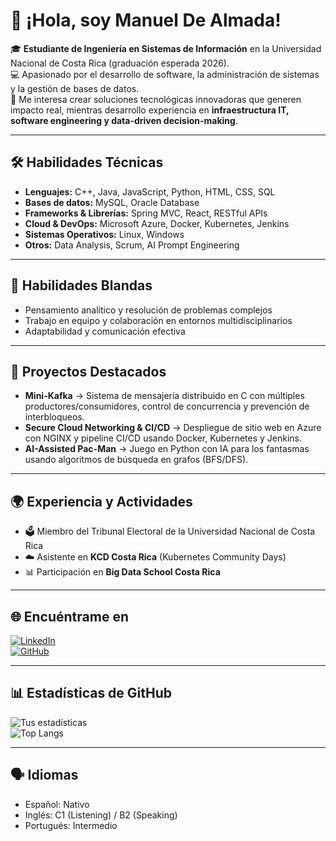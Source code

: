 # 👋 ¡Hola, soy Manuel De Almada!

🎓 **Estudiante de Ingeniería en Sistemas de Información** en la Universidad Nacional de Costa Rica (graduación esperada 2026).  
💻 Apasionado por el desarrollo de software, la administración de sistemas y la gestión de bases de datos.  
🚀 Me interesa crear soluciones tecnológicas innovadoras que generen impacto real, mientras desarrollo experiencia en **infraestructura IT, software engineering y data-driven decision-making**.

---

## 🛠️ Habilidades Técnicas
- **Lenguajes:** C++, Java, JavaScript, Python, HTML, CSS, SQL  
- **Bases de datos:** MySQL, Oracle Database  
- **Frameworks & Librerías:** Spring MVC, React, RESTful APIs  
- **Cloud & DevOps:** Microsoft Azure, Docker, Kubernetes, Jenkins  
- **Sistemas Operativos:** Linux, Windows  
- **Otros:** Data Analysis, Scrum, AI Prompt Engineering  

---

## 🤝 Habilidades Blandas
- Pensamiento analítico y resolución de problemas complejos  
- Trabajo en equipo y colaboración en entornos multidisciplinarios  
- Adaptabilidad y comunicación efectiva  

---

## 📂 Proyectos Destacados
- **Mini-Kafka** → Sistema de mensajería distribuido en C con múltiples productores/consumidores, control de concurrencia y prevención de interbloqueos.  
- **Secure Cloud Networking & CI/CD** → Despliegue de sitio web en Azure con NGINX y pipeline CI/CD usando Docker, Kubernetes y Jenkins.  
- **AI-Assisted Pac-Man** → Juego en Python con IA para los fantasmas usando algoritmos de búsqueda en grafos (BFS/DFS).  

---

## 🌍 Experiencia y Actividades
- 🗳️ Miembro del Tribunal Electoral de la Universidad Nacional de Costa Rica  
- ☁️ Asistente en **KCD Costa Rica** (Kubernetes Community Days)  
- 📊 Participación en **Big Data School Costa Rica**  

---

## 🌐 Encuéntrame en
[![LinkedIn](https://img.shields.io/badge/LinkedIn-0A66C2?style=for-the-badge&logo=linkedin&logoColor=white)](https://www.linkedin.com/in/manuel-de-almada-rodriguez)  
[![GitHub](https://img.shields.io/badge/GitHub-181717?style=for-the-badge&logo=github&logoColor=white)](https://github.com/ryleecito)

---

## 📊 Estadísticas de GitHub
![Tus estadísticas](https://github-readme-stats.vercel.app/api?username=ryleecito&show_icons=true&theme=radical)  
![Top Langs](https://github-readme-stats.vercel.app/api/top-langs/?username=ryleecito&layout=compact&theme=radical)

---

## 🗣️ Idiomas
- Español: Nativo  
- Inglés: C1 (Listening) / B2 (Speaking)  
- Portugués: Intermedio  
